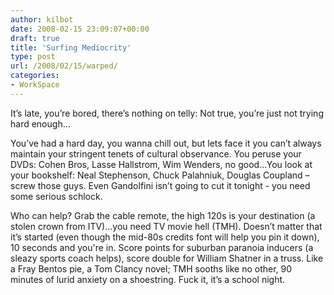 ```yaml
---
author: kilbot
date: 2008-02-15 23:09:07+00:00
draft: true
title: 'Surfing Mediocrity'
type: post
url: /2008/02/15/warped/
categories:
- WorkSpace
---
```


It’s late, you’re bored, there’s nothing on telly: Not true, you’re just not trying hard enough…

You’ve had a hard day, you wanna chill out, but lets face it you can’t always maintain your stringent tenets of cultural observance. You peruse your DVDs: Cohen Bros, Lasse Hallstrom, Wim Wenders, no good…You look at your bookshelf: Neal Stephenson, Chuck Palahniuk, Douglas Coupland – screw those guys. Even Gandolfini isn’t going to cut it tonight - you need some serious schlock.

Who can help? Grab the cable remote, the high 120s is your destination (a stolen crown from ITV)…you need TV movie hell (TMH). Doesn’t matter that it’s started (even though the mid-80s credits font will help you pin it down), 10 seconds and you're in. Score points for suburban paranoia inducers (a sleazy sports coach helps), score double for William Shatner in a truss. Like a Fray Bentos pie, a Tom Clancy novel; TMH sooths like no other, 90 minutes of lurid anxiety on a shoestring. Fuck it, it’s a school night.